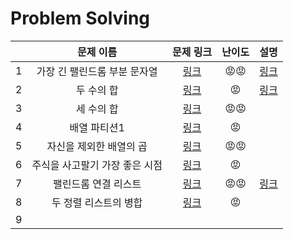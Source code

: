 # Problem Solving

|      |           문제 이름            |                          문제 링크                           | 난이도 |        설명         |
| ---: | :----------------------------: | :----------------------------------------------------------: | :----: | :-----------------: |
|    1 |  가장 긴 팰린드롬 부분 문자열  | [링크](https://leetcode.com/problems/longest-palindromic-substring) |   😡😡   | [링크](1/README.md) |
|    2 |           두 수의 합           |        [링크](https://leetcode.com/problems/two-sum)         |   😡    | [링크](2/README.md) |
|    3 |           세 수의 합           |          [링크](https://leetcode.com/problems/3sum)          |   😡😡   |                     |
|    4 |          배열 파티션1          |   [링크](https://leetcode.com/problems/array-partition-i)    |   😡    |                     |
|    5 |    자신을 제외한 배열의 곱     | [링크](https://leetcode.com/problems/product-of-array-except-self) |   😡😡   |                     |
|    6 | 주식을 사고팔기 가장 좋은 시점 | [링크](https://leetcode.com/problems/best-time-to-buy-and-sell-stock) |   😡    |                     |
|    7 |      팰린드롬 연결 리스트      | [링크](https://leetcode.com/problems/palindrome-linked-list) |   😡😡   | [링크](7/README.md) |
|    8 |     두 정렬 리스트의 병합      | [링크](https://leetcode.com/problems/merge-two-sorted-lists) |   😡    |                     |
|    9 |                                |                                                              |        |                     |

